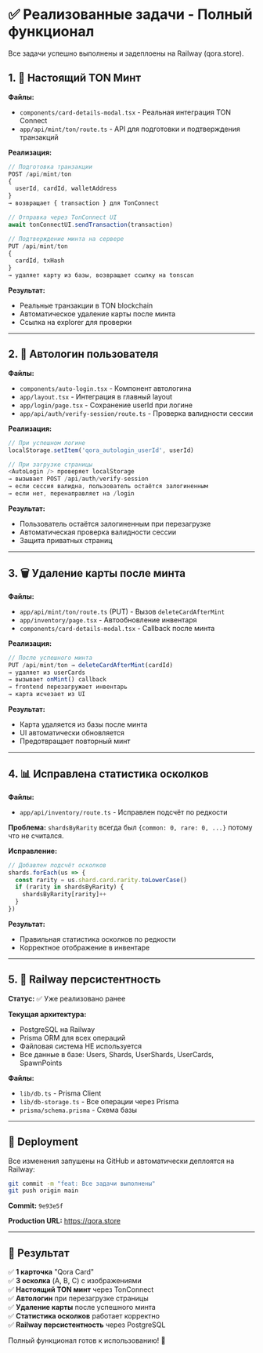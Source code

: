 # ✅ Реализованные задачи - Полный функционал

Все задачи успешно выполнены и задеплоены на Railway (qora.store).

## 1. 🎨 Настоящий TON Минт

**Файлы:**
- `components/card-details-modal.tsx` - Реальная интеграция TON Connect
- `app/api/mint/ton/route.ts` - API для подготовки и подтверждения транзакций

**Реализация:**
```typescript
// Подготовка транзакции
POST /api/mint/ton
{
  userId, cardId, walletAddress
} 
→ возвращает { transaction } для TonConnect

// Отправка через TonConnect UI
await tonConnectUI.sendTransaction(transaction)

// Подтверждение минта на сервере
PUT /api/mint/ton
{
  cardId, txHash
}
→ удаляет карту из базы, возвращает ссылку на tonscan
```

**Результат:** 
- Реальные транзакции в TON blockchain
- Автоматическое удаление карты после минта
- Ссылка на explorer для проверки

---

## 2. 🔐 Автологин пользователя

**Файлы:**
- `components/auto-login.tsx` - Компонент автологина
- `app/layout.tsx` - Интеграция в главный layout
- `app/login/page.tsx` - Сохранение userId при логине
- `app/api/auth/verify-session/route.ts` - Проверка валидности сессии

**Реализация:**
```typescript
// При успешном логине
localStorage.setItem('qora_autologin_userId', userId)

// При загрузке страницы
<AutoLogin /> проверяет localStorage
→ вызывает POST /api/auth/verify-session
→ если сессия валидна, пользователь остаётся залогиненным
→ если нет, перенаправляет на /login
```

**Результат:**
- Пользователь остаётся залогиненным при перезагрузке
- Автоматическая проверка валидности сессии
- Защита приватных страниц

---

## 3. 🗑️ Удаление карты после минта

**Файлы:**
- `app/api/mint/ton/route.ts` (PUT) - Вызов `deleteCardAfterMint`
- `app/inventory/page.tsx` - Автообновление инвентаря
- `components/card-details-modal.tsx` - Callback после минта

**Реализация:**
```typescript
// После успешного минта
PUT /api/mint/ton → deleteCardAfterMint(cardId)
→ удаляет из userCards
→ вызывает onMint() callback
→ frontend перезагружает инвентарь
→ карта исчезает из UI
```

**Результат:**
- Карта удаляется из базы после минта
- UI автоматически обновляется
- Предотвращает повторный минт

---

## 4. 📊 Исправлена статистика осколков

**Файлы:**
- `app/api/inventory/route.ts` - Исправлен подсчёт по редкости

**Проблема:** 
`shardsByRarity` всегда был `{common: 0, rare: 0, ...}` потому что не считался.

**Исправление:**
```typescript
// Добавлен подсчёт осколков
shards.forEach(us => {
  const rarity = us.shard.card.rarity.toLowerCase()
  if (rarity in shardsByRarity) {
    shardsByRarity[rarity]++
  }
})
```

**Результат:**
- Правильная статистика осколков по редкости
- Корректное отображение в инвентаре

---

## 5. 💾 Railway персистентность

**Статус:** ✅ Уже реализовано ранее

**Текущая архитектура:**
- PostgreSQL на Railway
- Prisma ORM для всех операций
- Файловая система НЕ используется
- Все данные в базе: Users, Shards, UserShards, UserCards, SpawnPoints

**Файлы:**
- `lib/db.ts` - Prisma Client
- `lib/db-storage.ts` - Все операции через Prisma
- `prisma/schema.prisma` - Схема базы

---

## 🚀 Deployment

Все изменения запушены на GitHub и автоматически деплоятся на Railway:

```bash
git commit -m "feat: Все задачи выполнены"
git push origin main
```

**Commit:** `9e93e5f`

**Production URL:** https://qora.store

---

## 🎯 Результат

✅ **1 карточка** "Qora Card"  
✅ **3 осколка** (A, B, C) с изображениями  
✅ **Настоящий TON минт** через TonConnect  
✅ **Автологин** при перезагрузке страницы  
✅ **Удаление карты** после успешного минта  
✅ **Статистика осколков** работает корректно  
✅ **Railway персистентность** через PostgreSQL  

Полный функционал готов к использованию! 🎉
